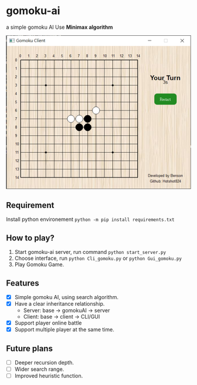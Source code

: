 # gomoku-ai

a simple gomoku AI Use **Minimax algorithm**

![](https://github.com/Hotshot824/gomoku-ai/blob/main/image/document_image.png?raw=true)

## Requirement

Install python environement `python -m pip install requirements.txt`

## How to play?

1. Start gomoku-ai server, run command `python start_server.py`
2. Choose interface, run `python Cli_gomoku.py` or `python Gui_gomoku.py`
3. Play Gomoku Game.

## Features

- [x] Simple gomoku AI, using search algorithm.
- [x] Have a clear inheritance relationship.
    * Server: base -> gomokuAI -> server
    * Client: base -> client -> CLI/GUI
- [x] Support player online battle
- [x] Support multiple player at the same time.

## Future plans

- [ ] Deeper recursion depth.
- [ ] Wider search range.
- [ ] Improved heuristic function.